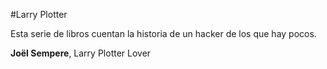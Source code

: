 #Larry Plotter

Esta serie de libros cuentan la historia de un hacker de los que hay pocos.

**Joël Sempere**, Larry Plotter Lover